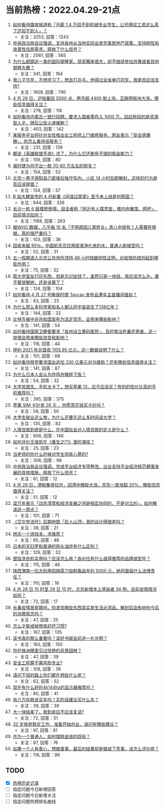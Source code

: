 # 当前热榜：2022.04.29-21点
1. [如何看待媒体报道称「月薪 1.4 万招不到机械专业学生，公司感叹工资这么高了还招不到人」？](https://www.zhihu.com/question/530501467)
    * 关注：3253, 回答：1243
2. [中央政治局会议强调，支持各地从当地实际出发完善房地产政策，支持刚性和改善性住房需求，释放了什么信号？](https://www.zhihu.com/question/530615812)
    * 关注：2061, 回答：565
3. [为什么郎朗这一类的国际钢琴家，获奖概率很大，却不继续参加肖赛或者其他钢琴大赛？](https://www.zhihu.com/question/515496056)
    * 关注：341, 回答：164
4. [我儿子15岁，不想学习了，想去打乒乓，他得过全省单打冠军，我是否应该支持?](https://www.zhihu.com/question/456960345)
    * 关注：1909, 回答：790
5. [4 月 29 日，沪指重回 3000 点，两市超 4400 股上涨，互联网板块大涨，哪些信息值得关注？](https://www.zhihu.com/question/530617371)
    * 关注：278, 回答：116
6. [如何看待内蒙古一银行招聘，要求入围者需存入 1000 万，回应称招的是资源型人才，随后公告火速被删？](https://www.zhihu.com/question/530588477)
    * 关注：403, 回答：142
7. [某服务平台将针对女性推出女工程师上门维修服务，网友表示「安全感爆棚」，你怎么看待该服务？](https://www.zhihu.com/question/530619129)
    * 关注：231, 回答：139
8. [都说《英雄联盟手游》凉了，为什么它还能有不错的吸金能力？](https://www.zhihu.com/question/520729486)
    * 关注：159, 回答：80
9. [保时捷为何不出一款 70-80 万左右的轿车？](https://www.zhihu.com/question/529898966)
    * 关注：154, 回答：52
10. [北京一男子得知自己密接后独守车内，小区 14 小时后即解封，这样的行为是否应该提倡？](https://www.zhihu.com/question/530287775)
    * 关注：124, 回答：57
11. [B 站大肆宣传的 4 月新番《间谍过家家》至今未上线是何原因？](https://www.zhihu.com/question/527050800)
    * 关注：644, 回答：326
12. [长沙一栋 6 层楼房倒塌，目击者称「附近有人摆灵堂，楼内有餐馆、网吧」，目前情况如何？](https://www.zhihu.com/question/530619935)
    * 关注：1168, 回答：263
13. [据WHO 数据，几乎每 10 名「不明原因儿童肝炎」患儿中就有 1 人需要肝移植，真的很严重吗？](https://www.zhihu.com/question/530366033)
    * 关注：103, 回答：36
14. [回收率超 95％，中国航天员饮用尿液净化来的水，普通人能接受吗？](https://www.zhihu.com/question/530392831)
    * 关注：52, 回答：31
15. [五一假期进入北京公共场所须持 48 小时核酸阴性证明，对疫情防控将起到哪些作用？](https://www.zhihu.com/question/530655757)
    * 关注：75, 回答：32
16. [帮大学室友打印东西，但是忘记给钱了，虽然只是一块钱，我应该怎么办，要不要提醒她，还是说算了？](https://www.zhihu.com/question/530442613)
    * 关注：124, 回答：104
17. [如何看待 4 月 27 号晚保时捷 Taycan 发布会遭车主直播间维权？](https://www.zhihu.com/question/530534126)
    * 关注：83, 回答：23
18. [为什么那么多科学家和名人都认同宇宙诞生了138亿年？](https://www.zhihu.com/question/528784013)
    * 关注：144, 回答：32
19. [比特币被中非共和国宣布为法定货币，会带来哪些影响？](https://www.zhihu.com/question/530485147)
    * 关注：141, 回答：54
20. [如何看待国家卫健委要求「各地设立黄码医院」，及时救治危重症患者，这一举措会带来哪些改变和影响？](https://www.zhihu.com/question/530603372)
    * 关注：116, 回答：44
21. [伊利 2021 年总营收 1105.95 亿元，这一数据说明了什么？](https://www.zhihu.com/question/530340967)
    * 关注：101, 回答：69
22. [如何看待拜登要求国会追加 330 亿美元对乌援助？还有哪些信息值得关注？](https://www.zhihu.com/question/530594014)
    * 关注：141, 回答：87
23. [为什么日本人会认为炸鸡炸猪排下饭？](https://www.zhihu.com/question/529457573)
    * 关注：54, 回答：32
24. [大学贫困生，手机太卡了，想买苹果 13，应不应该买？有别的性价比高的手机推荐吗？](https://www.zhihu.com/question/529788695)
    * 关注：385, 回答：375
25. [苹果 SIM 卡针卖 26 元 ，你愿意花钱买卡针吗？](https://www.zhihu.com/question/530634235)
    * 关注：58, 回答：50
26. [大学生就业这么惨，为什么还要花这么多时间读大学？](https://www.zhihu.com/question/530140476)
    * 关注：135, 回答：82
27. [人情世故到底是什么，在中国社会对人情世故的定义是什么？](https://www.zhihu.com/question/266447318)
    * 关注：808, 回答：146
28. [如何评价王俊凯在《重生之门》里的演技？](https://www.zhihu.com/question/530347360)
    * 关注：25, 回答：23
29. [当老师的你什么时候对学生彻底心寒的?](https://www.zhihu.com/question/321244473)
    * 关注：306, 回答：98
30. [中央政治局会议强调，完成平台经济专项整改，出台支持平台经济规范健康发展的具体措施，释放了什么信号？](https://www.zhihu.com/question/530622852)
    * 关注：61, 回答：12
31. [4 月 29 日，港股集体拉升，回港中概股大涨，京东一度涨超 20%，哪些信息值得关注？](https://www.zhihu.com/question/530608269)
    * 关注：51, 回答：12
32. [梁万年表示「动态清零和经济发展之间是相互协同的，不是对立的」，如何解读这一观点？](https://www.zhihu.com/question/530618833)
    * 关注：101, 回答：71
33. [《艾尔登法环》后期地图「巨人山顶」真的设计得很差吗？](https://www.zhihu.com/question/529962768)
    * 关注：39, 回答：21
34. [想买一个游戏本，求推荐？](https://www.zhihu.com/question/518437608)
    * 关注：85, 回答：48
35. [日本的天妇罗和普通的街头油炸有什么区别？](https://www.zhihu.com/question/528644127)
    * 关注：129, 回答：32
36. [壁挂洗衣机实用吗？应该怎么挑？各价位有什么值得推荐的品牌或型号？](https://www.zhihu.com/question/66943020)
    * 关注：115, 回答：46
37. [陕西渭南一位大妈用铝锅菜刀自制毒品牟利 5000 元，她将面临什么法律责任？](https://www.zhihu.com/question/530630972)
    * 关注：110, 回答：18
38. [4 月 28 日 15 时至 29 日 15 时，北京新增本土感染者 34 例，目前疫情情况如何？](https://www.zhihu.com/question/530646865)
    * 关注：72, 回答：17
39. [长春疫情居家期间，你发现哪些东西其实是生活必须品，解封后会影响你今后的消费观念吗？](https://www.zhihu.com/question/530004053)
    * 关注：47, 回答：25
40. [怎么才能戒掉熬夜的坏习惯?](https://www.zhihu.com/question/529865398)
    * 关注：167, 回答：135
41. [读书真的那么重要吗？读好书就会前途一片光明？](https://www.zhihu.com/question/530436234)
    * 关注：183, 回答：150
42. [你在株洲哪里见过惊艳的风景园林？](https://www.zhihu.com/question/529200897)
    * 关注：47, 回答：39
43. [安全工程算不算鸡肋专业?](https://www.zhihu.com/question/272365265)
    * 关注：108, 回答：38
44. [请问下班的路上你们都在想些什么呢？](https://www.zhihu.com/question/529963692)
    * 关注：62, 回答：52
45. [现在有什么好的4k144hz的显示器推荐吗？](https://www.zhihu.com/question/360874177)
    * 关注：80, 回答：41
46. [有六万存款该买车吗？买的话建议买什么车？](https://www.zhihu.com/question/530607649)
    * 关注：39, 回答：39
47. [大一快结束了，我到底应不应该复读?](https://www.zhihu.com/question/530467407)
    * 关注：72, 回答：51
48. [32 岁放弃稳定工作，准备开始创业，请问有哪些建议？](https://www.zhihu.com/question/530373743)
    * 关注：97, 回答：81
49. [作为一个普通人，如何摆脱金钱的奴役？](https://www.zhihu.com/question/530379783)
    * 关注：87, 回答：76
50. [如果一个人有善心，想做善事，最后的结果却是做成了恶事，该怎么评价呢？](https://www.zhihu.com/question/530176106)
    * 关注：116, 回答：98
## TODO
* [x] [热榜历史记录](hot_history/AllHot.md)
* [ ] 指定问题今日新增回答
* [ ] 指定问题今日新增关注
* [ ] 指定问题热榜排名曲线
